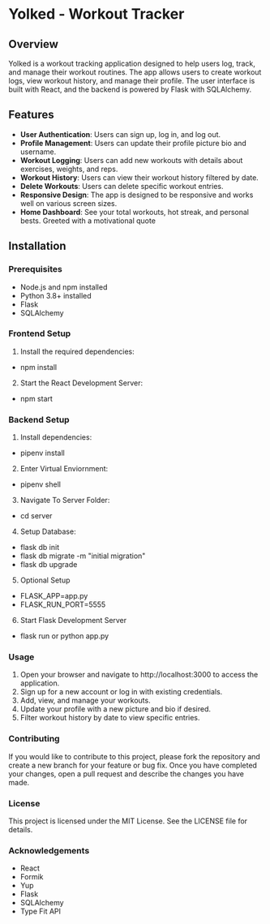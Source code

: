 # Yolked - Workout Tracker

## Overview

Yolked is a workout tracking application designed to help users log, track, and manage their workout routines. The app allows users to create workout logs, view workout history, and manage their profile. The user interface is built with React, and the backend is powered by Flask with SQLAlchemy.

## Features

- **User Authentication**: Users can sign up, log in, and log out.
- **Profile Management**: Users can update their profile picture bio and username.
- **Workout Logging**: Users can add new workouts with details about exercises, weights, and reps.
- **Workout History**: Users can view their workout history filtered by date.
- **Delete Workouts**: Users can delete specific workout entries.
- **Responsive Design**: The app is designed to be responsive and works well on various screen sizes.
- **Home Dashboard**: See your total workouts, hot streak, and personal bests. Greeted with a motivational quote

## Installation

### Prerequisites

- Node.js and npm installed
- Python 3.8+ installed
- Flask
- SQLAlchemy

### Frontend Setup

1. Install the required dependencies:

- npm install

2. Start the React Development Server:

- npm start

### Backend Setup

1. Install dependencies:

- pipenv install

2. Enter Virtual Enviornment:

- pipenv shell

3. Navigate To Server Folder:

- cd server

4. Setup Database:

- flask db init
- flask db migrate -m "initial migration"
- flask db upgrade

5. Optional Setup

- FLASK_APP=app.py
- FLASK_RUN_PORT=5555

6. Start Flask Development Server

- flask run or python app.py

### Usage

1. Open your browser and navigate to http://localhost:3000 to access the application.
2. Sign up for a new account or log in with existing credentials.
3. Add, view, and manage your workouts.
4. Update your profile with a new picture and bio if desired.
5. Filter workout history by date to view specific entries.

### Contributing

If you would like to contribute to this project, please fork the repository and create a new branch for your feature or bug fix. Once you have completed your changes, open a pull request and describe the changes you have made.

### License

This project is licensed under the MIT License. See the LICENSE file for details.

### Acknowledgements

- React
- Formik
- Yup
- Flask
- SQLAlchemy
- Type Fit API

